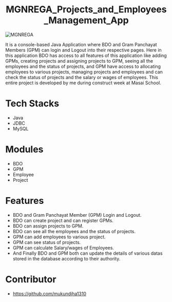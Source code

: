 <h1 align="center" >MGNREGA_Projects_and_Employees_Management_App</h1>

![MGNREGA](https://user-images.githubusercontent.com/105915717/204104643-76691013-5123-4a10-95c1-920b0c415ccd.png)
<br>

It is a console-based Java Application where BDO and Gram Panchayat Members (GPM) can login and Logout into their respective pages. Here in this application BDO has access to all features of this application like adding GPMs, creating projects and assigning projects to GPM, seeing all the employees and the status of projects, and GPM have access to allocating employees to various projects, managing projects and employees and can check the status of projects and the salary or wages of employees.
This entire project is developed by me during construct week at Masai School.

# Tech Stacks
- Java
- JDBC
- MySQL

# Modules
- BDO
- GPM
- Employee
- Project

# Features
- BDO and Gram Panchayat Member (GPM) Login and Logout.
- BDO can create project and can register GPMs.
- BDO can assign projects to GPM.
- BDO can see all the employees and the status of projects.
- GPM can add employees to various project.
- GPM can see status of projects.
- GPM can calculate Salary/wages of Employees.
- And Finally BDO and GPM both can update the details of various datas stored in the database according to their authority.

# Contributor
- https://github.com/mukundjha1310


